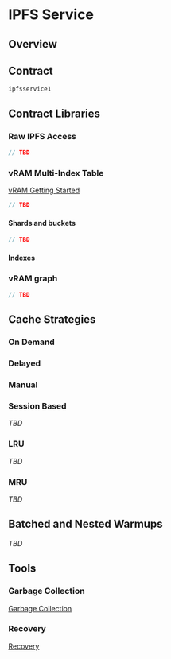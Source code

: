IPFS Service
============

## Overview

## Contract

```ipfsservice1```

## Contract Libraries

### Raw IPFS Access
```cpp
// TBD
```
### vRAM Multi-Index Table
[vRAM Getting Started](../developers/vram-getting-started.md)

```cpp
// TBD
```

#### Shards and buckets
```cpp
// TBD
```
#### Indexes

### vRAM graph

```cpp
// TBD
```

## Cache Strategies
### On Demand
### Delayed
### Manual
### Session Based
*TBD*
### LRU
*TBD*
### MRU 
*TBD*

## Batched and Nested Warmups
*TBD*
## Tools
### Garbage Collection

[Garbage Collection](garbage-collection)

### Recovery

[Recovery](recovery)
